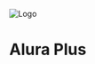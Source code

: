 ![Logo](https://github.com/user-attachments/assets/13a6ca8d-54f7-425c-941a-a2266c6b29b3)
# Alura Plus
